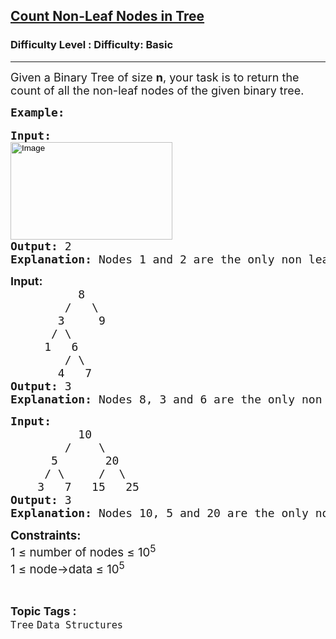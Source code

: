 <h2><a href="https://www.geeksforgeeks.org/problems/count-non-leaf-nodes-in-tree/1?page=1&category=Tree,Binary%20Search%20Tree&difficulty=Basic&sortBy=submissions">Count Non-Leaf Nodes in Tree</a></h2><h3>Difficulty Level : Difficulty: Basic</h3><hr><div class="problems_problem_content__Xm_eO"><p><span style="font-size: 18px;">Given a Binary Tree of size <strong>n</strong>, your task is to return the count of all the non-leaf nodes of the given binary tree.</span></p>
<pre><span style="font-size: 18px;"><strong>Example:</strong></span><br><br><span style="font-size: 18px;"><strong style="font-size: 18px;">Input:</strong><span style="font-size: 18px;"> 
<input style="height: 156px; width: 259px;" alt="Image" src="https://contribute.geeksforgeeks.org/wp-content/uploads/tree121.gif" type="image" fdprocessedid="kz3uvg"></span></span><br><span style="font-size: 18px;"><strong style="font-size: 18px;">Output: </strong><span style="font-size: 18px;">2
</span><strong style="font-size: 18px;">Explanation: </strong><span style="font-size: 18px;">Nodes 1 and 2 are the only non leaf nodes.</span></span></pre>
<pre><span style="font-size: 18px;"><strong style="font-size: 18px; font-family: -apple-system, BlinkMacSystemFont, 'Segoe UI', Roboto, Oxygen, Ubuntu, Cantarell, 'Open Sans', 'Helvetica Neue', sans-serif;">Input:</strong><span style="font-size: 18px; font-family: -apple-system, BlinkMacSystemFont, 'Segoe UI', Roboto, Oxygen, Ubuntu, Cantarell, 'Open Sans', 'Helvetica Neue', sans-serif;"> </span></span><br><span style="font-size: 18px;"><span style="font-size: 18px;"><span style="font-size: 18px;">          8
        /   \
       3     9
      / \
     1   6
        / \
       4   7
</span><strong style="font-size: 18px;">Output: </strong><span style="font-size: 18px;">3
</span><strong style="font-size: 18px;">Explanation: </strong><span style="font-size: 18px;">Nodes 8, 3 and 6 are the only non leaf nodes.</span></span></span></pre>
<pre><span style="font-size: 18px;"><span style="font-size: 18px;"><strong style="font-size: 18px;">Input:</strong><span style="font-size: 18px;"> <br>          10
        /    \
      5       20
     / \     /  \
    3   7   15   25
</span><strong style="font-size: 18px;">Output: </strong><span style="font-size: 18px;">3
</span><strong style="font-size: 18px;">Explanation: </strong><span style="font-size: 18px;">Nodes 10, 5 and 20 are the only non leaf nodes.</span></span></span></pre>
<p><span style="font-size: 18px;"><span style="font-size: 14pt;"><strong style="font-family: -apple-system, BlinkMacSystemFont, 'Segoe UI', Roboto, Oxygen, Ubuntu, Cantarell, 'Open Sans', 'Helvetica Neue', sans-serif;">Constraints:<br></strong><span style="font-family: -apple-system, BlinkMacSystemFont, 'Segoe UI', Roboto, Oxygen, Ubuntu, Cantarell, 'Open Sans', 'Helvetica Neue', sans-serif;">1 ≤ number of nodes ≤ 10</span><sup style="font-family: -apple-system, BlinkMacSystemFont, 'Segoe UI', Roboto, Oxygen, Ubuntu, Cantarell, 'Open Sans', 'Helvetica Neue', sans-serif;">5<br></sup><span style="font-family: -apple-system, BlinkMacSystemFont, 'Segoe UI', Roboto, Oxygen, Ubuntu, Cantarell, 'Open Sans', 'Helvetica Neue', sans-serif;">1 ≤ node-&gt;data ≤ 10</span><sup style="font-family: -apple-system, BlinkMacSystemFont, 'Segoe UI', Roboto, Oxygen, Ubuntu, Cantarell, 'Open Sans', 'Helvetica Neue', sans-serif;">5</sup></span></span></p></div><br><p><span style=font-size:18px><strong>Topic Tags : </strong><br><code>Tree</code>&nbsp;<code>Data Structures</code>&nbsp;